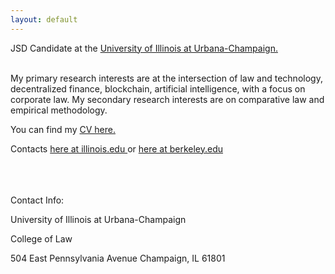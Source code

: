 ```yaml
---
layout: default
---
```



JSD Candidate at the <a class="a1" href="[https://law.illinois.edu/faculty-research/meet-our-jsd-candidates/]" target="_blank"> University of Illinois at Urbana-Champaign.</a> 

<br>
My primary research interests are at the intersection of law and technology, decentralized finance, blockchain, artificial intelligence, with a focus on corporate law. My secondary research interests are on comparative law and empirical methodology.  

<br>

You can find my <a href="/assets/VanessaVillanuevaCollao_CV_2022.pdf" target="_blank">CV here.</a> 
<br>

Contacts <a href="mailto:vav4@illinois.edu">here at illinois.edu </a> or <a href="mailto:v.villanuevacollao@berkeley.edu">here at berkeley.edu </a> 

<br>
<br>
<br>
Contact Info:

<i class="fa fa-home"></i>  University of Illinois at Urbana-Champaign

College of Law

504 East Pennsylvania Avenue
Champaign, IL 61801




<br>
<br>


